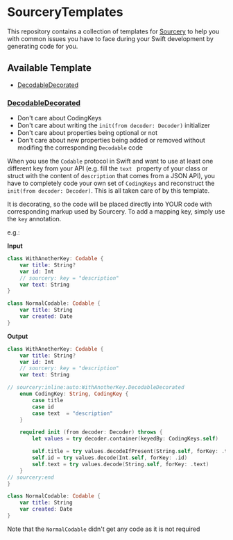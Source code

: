 # SourceryTemplates
This repository contains a collection of templates for [Sourcery](https://github.com/krzysztofzablocki/Sourcery) to help you with common issues you have to face during your Swift development by generating code for you.

## Available Template

- [DecodableDecorated](#DecodableDecorated)

### [DecodableDecorated](Templates/DecodableDecorated.stencil)

- Don't care about CodingKeys
- Don't care about writing the  `init(from decoder: Decoder)` initializer
- Don't care about properties being optional or not
- Don't care about new properties being added or removed without modifing the corresponding `Decodable` code

When you use the `Codable` protocol in Swift and want to use at least one different key from your API (e.g. fill the `text ` property of your class or struct with the content of `description` that comes from a JSON API), you have to completely code your own set of `CodingKeys` and reconstruct the `init(from decoder: Decoder)`. This is all taken care of by this template.

It is decorating, so the code will be placed directly into YOUR code with corresponding markup used by Sourcery. To add a mapping key, simply use the `key` annotation.

e.g.:

**Input**

```swift
class WithAnotherKey: Codable {
    var title: String?
    var id: Int
    // sourcery: key = "description"
    var text: String
}

class NormalCodable: Codable {
    var title: String
    var created: Date
}
```

**Output**

```swift
class WithAnotherKey: Codable {
    var title: String?
    var id: Int
    // sourcery: key = "description"
    var text: String

// sourcery:inline:auto:WithAnotherKey.DecodableDecorated
    enum CodingKey: String, CodingKey {
		case title 
		case id 
		case text  = "description" 
    }

	required init (from decoder: Decoder) throws {
        let values = try decoder.container(keyedBy: CodingKeys.self)

		self.title = try values.decodeIfPresent(String.self, forKey: .title)
		self.id = try values.decode(Int.self, forKey: .id)
		self.text = try values.decode(String.self, forKey: .text)
    }
// sourcery:end
}

class NormalCodable: Codable {
    var title: String
    var created: Date
}
```

Note that the `NormalCodable` didn't get any code as it is not required